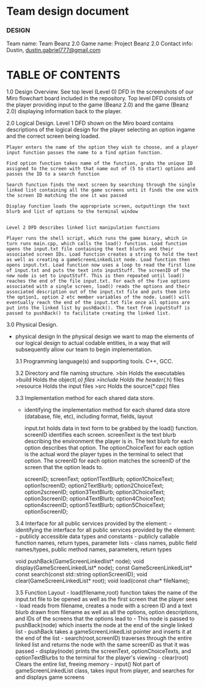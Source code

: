 # Team design document

### DESIGN

Team name: Team Beanz 2.0
Game name: Project Beanz 2.0
Contact info: Dustin, dustin.gabriel777@gmail.com

# TABLE OF CONTENTS

1.0 Design Overview.
    See top level (Level 0) DFD in the screenshots of our Miro flowchart board included in the repository.
    Top level DFD consists of the player providing input to the game (Beanz 2.0) and the game (Beanz 2.0) displaying information back to the player.

2.0 Logical Design.
    Level 1 DFD shown on the Miro board contains descriptions of the logical design for the player selecting an option ingame and the correct screen being loaded.

    Player enters the name of the option they wish to choose, and a player input function passes the name to a find option function.  

    Find option function takes name of the function, grabs the unique ID assigned to the screen with that name out of (5 to start) options and passes the ID to a search function

    Search function finds the next screen by searching through the single linked list containing all the game screens unti it finds the one with the screen ID matching the one it was passed

    Display function loads the appropriate screen, outputtingn the text blurb and list of options to the terminal window


    Level 2 DFD describes linked list manipulation functions

    Player runs the shell script, which runs the game binary, which in turn runs main.cpp, which calls the load() function. Load function opens the input.txt file containing the text blurbs and their associated screen IDs. Load function creates a string to hold the text as well as creating a gameScreenLinkedList node. Load function then opens input.txt. Load function now uses a loop to read the first line of input.txt and puts the text into inputStuff. The screenID of the new node is set to inputStuff. This is then repeated until load() reaches the end of the file input.txt. For each of the five options associated with a single screen, load() reads the options and their associated description out of the input.txt file and puts them into the option1, option 2 etc member variables of the node. Load() will eventually reach the end of the input.txt file once all options are put into the linked list by pushBack(). The text from inputStuff is passed to pushBack() to facilitate creating the linked list.

3.0 Physical Design.
- physical design
    In the physical design we want to map the elements of our logical design to actual codable entities, in a way that will subsequently allow our team to begin implementation.

    3.1 Programming language(s) and supporting tools.
        C++, GCC.

    3.2 Directory and file naming structure.
        >bin
            Holds the executables
        >build
            Holds the object(*.o) files
        >include
            Holds the header(*.h) files
        >resource
            Holds the input files
        >src
            Holds the source(*.cpp) files

    3.3 Implementation method for each shared data store.
    - identifying the implementation method for each shared data store (database, file, etc), including format, fields, layout

        input.txt holds data in text form to be grabbed by the load() function. screenID identifies each screen. screenText is the text blurb describing the environment the player is in. The text blurb for each option describes that option. The optionChoiceText for each option is the actual word the player types in the terminal to select that option. The screenID for each option matches the screenID of the screen that the option leads to. 

        screenID;
        screenText;
        option1TextBlurb;
        option1ChoiceText;
        option1screenID;
        option2TextBlurb;
        option2ChoiceText;
        option2screenID;
        option3TextBlurb;
        option3ChoiceText;
        option3screenID;
        option4TextBlurb;
        option4ChoiceText;
        option4screenID;
        option5TextBlurb;
        option5ChoiceText;
        option5screenID;

    3.4 Interface for all public services provided by the element:
            - identifying the interface for all public services provided by the element:
            - publicly accessible data types and constants
            - publicly callable function names, return types, parameter lists
            - class names, public field names/types, public method names, parameters, return types

    void pushBack(GameScreenLinkedlist* node);
	void display(GameScreenLinkedList* node);
	const GameScreenLinkedList* const search(const std::string optionScreenID);
	void clear(GameScreenLinkedList* root);
	void load(const char* fileName);

    3.5 Function Layout
            - load(filename,root) function takes the name of the input.txt file to be opened as well as the first screen that the player sees
            - load reads from filename, creates a node with a screen ID and a text blurb drawn from filename as well as all the options, option descriptions, and IDs of the screens that the options lead to
            - This node is passed to pushBack(node) which inserts the node at the end of the single linked list
            - pushBack takes a gameScreenLinkedList pointer and inserts it at the end of the list
            - search(root,screenID) traverses through the entire linked list and returns the node with the same screenID as that it was passed
            - display(node) prints the screenText, optionChoiceTexts, and optionTextBlurbs to the terminal for the player's viewing
            - clear(root) Clears the entire list, freeing memory
            - input() Not part of gameScreenLinkedList class, takes input from player, and searches for and displays game screens